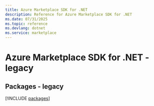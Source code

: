```yaml
---
title: Azure Marketplace SDK for .NET
description: Reference for Azure Marketplace SDK for .NET
ms.date: 07/31/2025
ms.topic: reference
ms.devlang: dotnet
ms.service: marketplace
---
```

# Azure Marketplace SDK for .NET - legacy
## Packages - legacy
[!INCLUDE [packages](marketplace-index.md)]